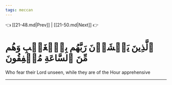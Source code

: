 ```yaml
---
tags: meccan
---
```


👈 [[21-48.md|Prev]] | [[21-50.md|Next]] 👉

# ٱلَّذِينَ يَخۡشَوۡنَ رَبَّهُم بِٱلۡغَيۡبِ وَهُم مِّنَ ٱلسَّاعَةِ مُشۡفِقُونَ

Who fear their Lord unseen, while they are of the Hour apprehensive

---

